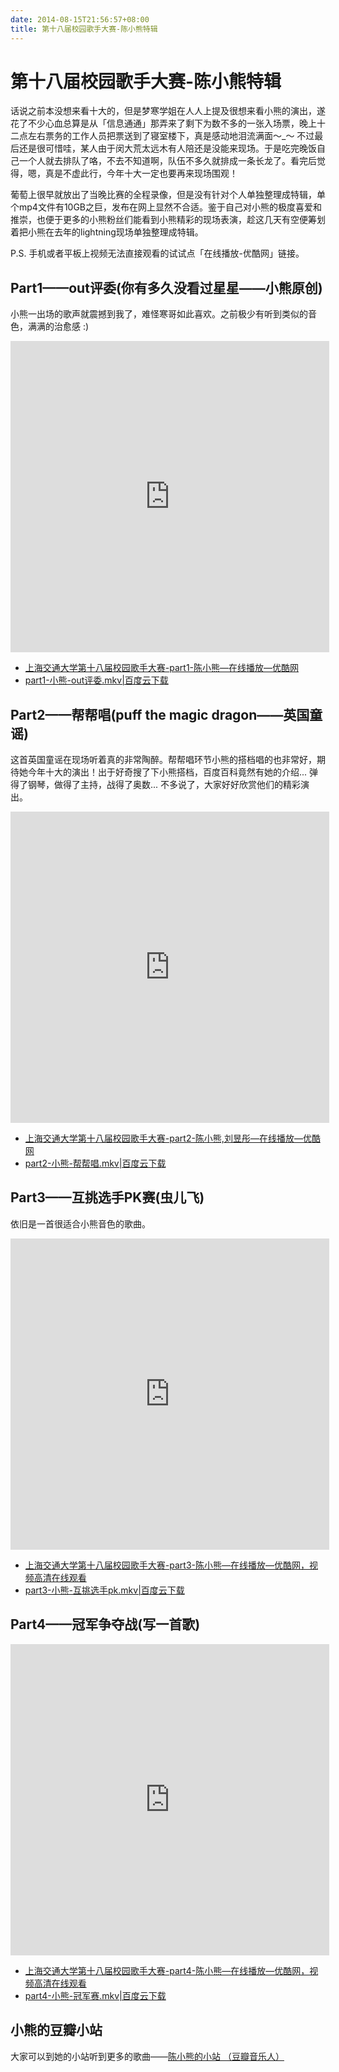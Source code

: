 ```yaml
---
date: 2014-08-15T21:56:57+08:00
title: 第十八届校园歌手大赛-陈小熊特辑
---
```


# 第十八届校园歌手大赛-陈小熊特辑

话说之前本没想来看十大的，但是梦寒学姐在人人上提及很想来看小熊的演出，遂花了不少心血总算是从「信息通通」那弄来了剩下为数不多的一张入场票，晚上十二点左右票务的工作人员把票送到了寝室楼下，真是感动地泪流满面～\_～ 不过最后还是很可惜哇，某人由于闵大荒太远木有人陪还是没能来现场。于是吃完晚饭自己一个人就去排队了咯，不去不知道啊，队伍不多久就排成一条长龙了。看完后觉得，嗯，真是不虚此行，今年十大一定也要再来现场围观！  

葡萄上很早就放出了当晚比赛的全程录像，但是没有针对个人单独整理成特辑，单个mp4文件有10GB之巨，发布在网上显然不合适。鉴于自己对小熊的极度喜爱和推崇，也便于更多的小熊粉丝们能看到小熊精彩的现场表演，趁这几天有空便筹划着把小熊在去年的lightning现场单独整理成特辑。

P.S. 手机或者平板上视频无法直接观看的试试点「在线播放-优酷网」链接。

## Part1——out评委(你有多久没看过星星——小熊原创)  

小熊一出场的歌声就震撼到我了，难怪寒哥如此喜欢。之前极少有听到类似的音色，满满的治愈感 :)  

<iframe height=498 width=510 src="http://player.youku.com/embed/XNzU2MzMwNTQw" frameborder=0 allowfullscreen></iframe>

- [上海交通大学第十八届校园歌手大赛-part1-陈小熊—在线播放—优酷网](http://v.youku.com/v_show/id_XNzU2MzMwNTQw.html)
- [part1-小熊-out评委.mkv|百度云下载](http://pan.baidu.com/share/link?shareid=67844326&uk=3189859145&fid=1087166447040845)

<!--more-->

## Part2——帮帮唱(puff the magic dragon——英国童谣)  

这首英国童谣在现场听着真的非常陶醉。帮帮唱环节小熊的搭档唱的也非常好，期待她今年十大的演出！出于好奇搜了下小熊搭档，百度百科竟然有她的介绍... 弹得了钢琴，做得了主持，战得了奥数... 不多说了，大家好好欣赏他们的精彩演出。  

<iframe height=498 width=510 src="http://player.youku.com/embed/XNzU2MzMzNjQ4" frameborder=0 allowfullscreen></iframe>

- [上海交通大学第十八届校园歌手大赛-part2-陈小熊,刘昱彤—在线播放—优酷网](http://v.youku.com/v_show/id_XNzU2MzMzNjQ4.html)  
- [part2-小熊-帮帮唱.mkv|百度云下载](http://pan.baidu.com/share/link?shareid=67844326&uk=3189859145&fid=292651350120342)

## Part3——互挑选手PK赛(虫儿飞)

依旧是一首很适合小熊音色的歌曲。

<iframe height=498 width=510 src="http://player.youku.com/embed/XNzU2MzM1MzY4" frameborder=0 allowfullscreen></iframe>

- [上海交通大学第十八届校园歌手大赛-part3-陈小熊—在线播放—优酷网，视频高清在线观看](http://v.youku.com/v_show/id_XNzU2MzM1MzY4.html) 
- [part3-小熊-互挑选手pk.mkv|百度云下载](http://pan.baidu.com/share/link?shareid=67844326&uk=3189859145&fid=40590120879767)

## Part4——冠军争夺战(写一首歌)

<iframe height=498 width=510 src="http://player.youku.com/embed/XNzU2MzM3MTY4" frameborder=0 allowfullscreen></iframe>

- [上海交通大学第十八届校园歌手大赛-part4-陈小熊—在线播放—优酷网，视频高清在线观看](http://v.youku.com/v_show/id_XNzU2MzM3MTY4.html)  
- [part4-小熊-冠军赛.mkv|百度云下载](http://pan.baidu.com/share/link?shareid=67844326&uk=3189859145&fid=718432943628831)

## 小熊的豆瓣小站  

大家可以到她的小站听到更多的歌曲——[陈小熊的小站 （豆瓣音乐人）](http://site.douban.com/bigbearzjzl/)